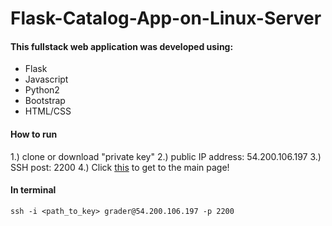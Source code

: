 # Flask-Catalog-App-on-Linux-Server

#### This fullstack web application was developed using:
* Flask
* Javascript
* Python2
* Bootstrap
* HTML/CSS


#### How to run
1.) clone or download "private key"
2.) public IP address: 54.200.106.197
3.) SSH post: 2200
4.) Click [this](http://54.200.106.197/catalog) to get to the main page!

#### In terminal
```
ssh -i <path_to_key> grader@54.200.106.197 -p 2200
```
